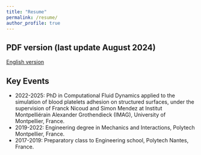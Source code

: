 ```yaml
---
title: "Resume"
permalink: /resume/
author_profile: true
---
```


## PDF version (last update August 2024)

[English version](/_data/CV-Raveleau-en.pdf)

## Key Events
- 2022-2025: PhD in Computational Fluid Dynamics applied to the simulation of blood platelets adhesion on structured surfaces, under the supervision of Franck Nicoud and Simon Mendez at Institut Montpelliérain Alexander Grothendieck (IMAG), University of Montpellier, France.
- 2019-2022: Engineering degree in Mechanics and Interactions, Polytech Montpellier, France.
- 2017-2019: Preparatory class to Engineering school, Polytech Nantes, France.
